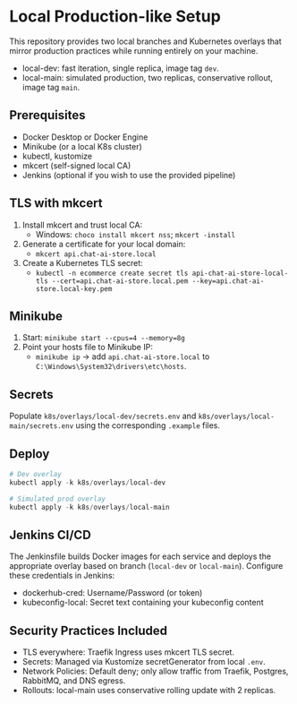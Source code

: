 # Local Production-like Setup

This repository provides two local branches and Kubernetes overlays that mirror production practices while running entirely on your machine.

- local-dev: fast iteration, single replica, image tag `dev`.
- local-main: simulated production, two replicas, conservative rollout, image tag `main`.

## Prerequisites
- Docker Desktop or Docker Engine
- Minikube (or a local K8s cluster)
- kubectl, kustomize
- mkcert (self-signed local CA)
- Jenkins (optional if you wish to use the provided pipeline)

## TLS with mkcert
1. Install mkcert and trust local CA:
   - Windows: `choco install mkcert nss`; `mkcert -install`
2. Generate a certificate for your local domain:
   - `mkcert api.chat-ai-store.local`
3. Create a Kubernetes TLS secret:
   - `kubectl -n ecommerce create secret tls api-chat-ai-store-local-tls --cert=api.chat-ai-store.local.pem --key=api.chat-ai-store.local-key.pem`

## Minikube
1. Start: `minikube start --cpus=4 --memory=8g`
2. Point your hosts file to Minikube IP:
   - `minikube ip` -> add `api.chat-ai-store.local` to `C:\Windows\System32\drivers\etc\hosts`.

## Secrets
Populate `k8s/overlays/local-dev/secrets.env` and `k8s/overlays/local-main/secrets.env` using the corresponding `.example` files.

## Deploy
```powershell
# Dev overlay
kubectl apply -k k8s/overlays/local-dev

# Simulated prod overlay
kubectl apply -k k8s/overlays/local-main
```

## Jenkins CI/CD
The Jenkinsfile builds Docker images for each service and deploys the appropriate overlay based on branch (`local-dev` or `local-main`). Configure these credentials in Jenkins:
- dockerhub-cred: Username/Password (or token)
- kubeconfig-local: Secret text containing your kubeconfig content

## Security Practices Included
- TLS everywhere: Traefik Ingress uses mkcert TLS secret.
- Secrets: Managed via Kustomize secretGenerator from local `.env`.
- Network Policies: Default deny; only allow traffic from Traefik, Postgres, RabbitMQ, and DNS egress.
- Rollouts: local-main uses conservative rolling update with 2 replicas.
